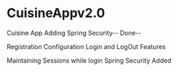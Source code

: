 # CuisineAppv2.0
Cuisine App Adding Spring Security--
Done--


Registration 
Configuration
Login and LogOut Features

Maintaining Sessions while login
Spring Security Added



